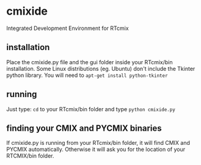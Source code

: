 # cmixide
Integrated Development Environment for RTcmix

## installation
Place the cmixide.py file and the gui folder inside your RTcmix/bin installation.
Some Linux distributions (eg. Ubuntu) don't include the Tkinter python library. You will need to `apt-get install python-tkinter`

## running
Just type:
`cd` to your RTcmix/bin folder and type `python cmixide.py`

## finding your CMIX and PYCMIX binaries
If cmixide.py is running from your RTcmix/bin folder, it will find CMIX and PYCMIX automatically. Otherwise it will ask you for the location of your RTCMIX/bin folder.
